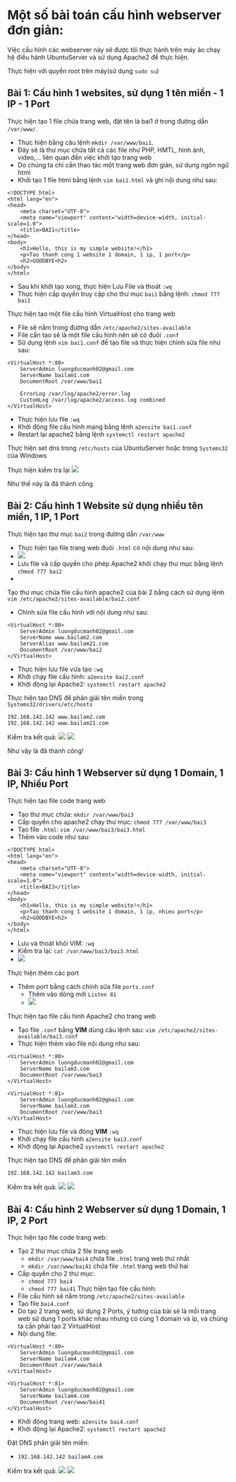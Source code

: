 # Một số bài toán cấu hình webserver đơn giản:
Việc cấu hình các webserver này sẽ được tôi thực hành trên máy ảo chạy hệ điều hành UbuntuServer và sử dụng Apache2 để thực hiện. 

Thực hiện với quyền root trên máy(sử dụng `sudo su`)
## Bài 1: Cấu hình 1 websites, sử dụng 1 tên miền - 1 IP - 1 Port

Thực hiện tạo 1 file chứa trang web, đặt tên là bai1 ở trong đường dẫn `/var/www/`.
- Thực hiện bằng câu lệnh `mkdir /var/www/bai1`.
- Đây sẽ là thư mục chứa tất cả các file như PHP, HMTL, hình ảnh, video,... liên quan đến việc khởi tạo trang web
- Do chúng ta chỉ cần thao tác một trang web đơn giản, sử dụng ngôn ngữ html
- Khởi tạo 1 file html bằng lệnh `vim bai1.html` và ghi nội dung như sau:
```
<!DOCTYPE html>
<html lang="en">
<head>
    <meta charset="UTF-8">
    <meta name="viewport" content="width=device-width, initial-scale=1.0">
    <title>BAI1</title>
</head>
<body>
    <h1>Hello, this is my simple website!</h1>
    <p>Tao thanh cong 1 website 1 domain, 1 ip, 1 port</p>
    <h2>GOODBYE<h2>
</body>
</html>
```
- Sau khi khởi tạo xong, thực hiện Lưu File và thoát `:wq`
- Thực hiện cấp quyền truy cập cho thư mục `bai1` bằng lệnh: `chmod 777 bai1`

Thực hiện tạo một file cấu hình VirtualHost cho trang web
- File sẽ nằm trong đường dẫn `/etc/apache2/sites-available`
- File cần tạo sẽ là một file cấu hình nên sẽ có đuôi `.conf`
- Sử dụng lệnh `vim bai1.conf` để tạo file và thực hiện chỉnh sửa file như sau:
```
<VirtualHost *:80>
    ServerAdmin luongducmanh02@gmail.com
    ServerName bailam1.com
    DocumentRoot /var/www/bai1

    ErrorLog /var/log/apache2/error.log
    CustomLog /var/log/apache2/access.log combined
</VirtualHost>
```
- Thực hiện lưu file `:wq` 
- Khởi động file cấu hình mạng bằng lệnh `a2ensite bai1.conf`
- Restart lại apache2 bằng lệnh `systemctl restart apache2`

Thực hiện set dns trong `/etc/hosts` của UbuntuServer hoặc trong `Systems32` của Windows

Thực hiện kiểm tra lại 
![](/Anh/Screenshot_388.png)

Như thế này là đã thành công

## Bài 2: Cấu hình 1 Website sử dụng nhiều tên miền, 1 IP, 1 Port
Thực hiện tạo thư mục `bai2` trong đường dẫn `/var/www` 
- Thực hiện tạo file trang web đuôi `.html` có nội dung như sau:
- ![](/Anh/Screenshot_392.png)
- Lưu file và cấp quyền cho phép Apache2 khởi chạy thư mục bằng lệnh `chmod 777 bai2`
- 
Tạo thư mục chứa file cấu hình apache2 của bài 2 bằng cách sử dụng lệnh `vim /etc/apache2/sites-available/bai2.conf`
- Chỉnh sửa file cấu hình với nội dung như sau:
```
<VirtualHost *:80>
    ServerAdmin luongducmanh02@gmail.com
    ServerName www.bailam2.com
    ServerAlias www.bailam21.com
    DocumentRoot /var/www/bai2
</VirtualHost>
```
- Thực hiện lưu file vừa tạo `:wq`
- Khởi chạy file cấu hình: `a2ensite bai2.conf`
- Khởi động lại Apache2: `systemctl restart apache2`

Thực hiện tạo DNS để phân giải tên miền trong `Systems32/drivers/etc/hosts`
```
192.168.142.142 www.bailam2.com
192.168.142.142 www.bailam21.com
```
Kiểm tra kết quả:
![](/Anh/Screenshot_390.png)
![](/Anh/Screenshot_391.png)

Như vậy là đã thành công!

## Bài 3: Cấu hình 1 Webserver sử dụng 1 Domain, 1 IP, Nhiều Port

Thực hiện tạo file code trang web
- Tạo thư mục chứa: `mkdir /var/www/bai3`
- Cấp quyền cho apache2 chạy thư mục: `chmod 777 /var/www/bai3`
- Tạo file `.html`: `vim /var/www/bai3/bai3.html`
- Thêm vào code như sau:
```
<!DOCTYPE html>
<html lang="en">
<head>
    <meta charset="UTF-8">
    <meta name="viewport" content="width=device-width, initial-scale=1.0">
    <title>BAI3</title>
</head>
<body>
    <h1>Hello, this is my simple website!</h1>
    <p>Tao thanh cong 1 website 1 domain, 1 ip, nhieu port</p>
    <h2>GOODBYE<h2>
</body>
</html>
```
- Lưu và thoát khỏi VIM: `:wq`
- Kiểm tra lại: `cat /var/www/bai3/bai3.html`
- ![](/Anh/Screenshot_393.png)

Thực hiện thêm các port
- Thêm port bằng cách chỉnh sửa file `ports.conf`
  - Thêm vào dòng mới `Listen 81`
  - ![](/Anh/Screenshot_394.png)

Thực hiện tạo file cấu hình Apache2 cho trang web
- Tạo file `.conf` bằng **VIM** dùng câu lệnh sau: `vim /etc/apache2/sites-available/bai3.conf`
- Thực hiện thêm vào file nội dung như sau:
```
<VirtualHost *:80>
    ServerAdmin luongducmanh02@gmail.com
    ServerName bailam3.com
    DocumentRoot /var/www/bai3
</VirtualHost>

<VirtualHost *:81>
    ServerAdmin luongducmanh02@gmail.com
    ServerName bailam3.com
    DocumentRoot /var/www/bai3
</VirtualHost>
```
- Thực hiện lưu file và đóng **VIM** `:wq`
- Khởi chạy file cấu hình `a2ensite bai3.conf`
- Khởi động lại Apache2 `systemctl restart apache2`

Thực hiện tạo DNS để phân giải tên miền
```
192.168.142.142 bailam3.com
```

Kiểm tra kết quả:
![](/Anh/Screenshot_396.png)
![](/Anh/Screenshot_395.png)


## Bài 4: Cấu hình 2 Webserver sử dụng 1 Domain, 1 IP, 2 Port
Thực hiện tạo file code trang web:
- Tạo 2 thư mục chứa 2 file trang web
  - `mkdir /var/www/bai4` chứa file `.html` trang web thứ nhất
  - `mkdir /var/www/bai41` chứa file `.html` trang web thứ hai
- Cấp quyền cho 2 thư mục:
  - `chmod 777 bai4`
  - `chmod 777 bai41`
Thực hiện tạo file cấu hình:
- File cấu hình sẽ nằm trong `/etc/apache2/sites-available`
- Tạo file `bai4.conf`
- Do tạo 2 trang web, sử dụng 2 Ports, ý tưởng của bài sẽ là mỗi trang web sử dụng 1 ports khác nhau nhưng có cùng 1 domain và ip, và chúng ta cần phải tạo 2 VirtualHost
- Nội dung file:
```
<VirtualHost *:80>
    ServerAdmin luongducmanh02@gmail.com
    ServerName bailam4.com
    DocumentRoot /var/www/bai4
</VirtualHost>

<VirtualHost *:81>
    ServerAdmin luongducmanh02@gmail.com
    ServerName bailam4.com
    DocumentRoot /var/www/bai41
</VirtualHost>
``` 
- Khởi động trang web: `a2ensite bai4.conf`
- Khởi động lại Apache2: `systemctl restart apache2`

Đặt DNS phân giải tên miền:
- `192.168.142.142 bailam4.com`

Kiểm tra kết quả:
![](/Anh/Screenshot_397.png)
![](/Anh/Screenshot_398.png)


